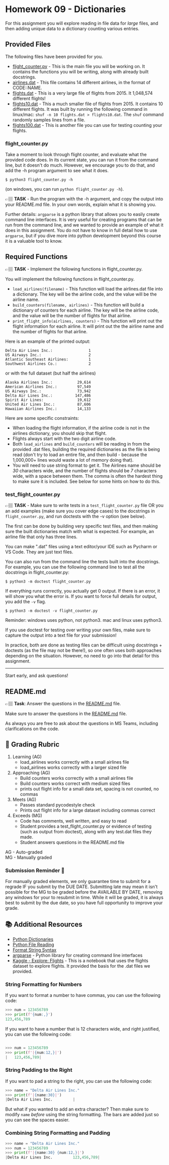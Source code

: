 # Homework 09 - Dictionaries 

For this assignment you will explore reading in file data for *large* files, and then adding unique data to a dictionary counting various entries.

## Provided Files
The following files have been provided for you.

* [flight_counter.py](../flight_counter.py) - This is the main file you will be working on. It contains the functions you will be writing, along with already built docstrings. 
* [airlines.dat](../airlines.dat) - This file contains 14 different airlines, in the format of CODE::NAME.
* [flights.dat](../flights.dat) - This is a very large file of flights from 2015. It 1,048,574 different flights! 
* [flights10.dat](../flights10.dat) - This a much smaller file of flights from 2015. It contains 10 different flights. It was built by running the following command in linux/mac: `shuf -n 10 flights.dat > flights10.dat`. The `shuf` command randomly samples lines from a file. 
* [flights100.dat](../flights100.dat) - This is another file you can use for testing counting your flights. 


### flight_counter.py
Take a moment to look through flight counter, and evaluate what the provided code does. In its current state, you can run it from the command line, but it doesn't do much. However, we encourage you to do that, and add the -h program argument to see what it does.



```console
$ python3 flight_counter.py -h
```
(on windows, you can run `python flight_counter.py -h`). 


👉🏽 **TASK** - Run the program with the -h argument, and copy the output into your README.md file. In your own words, explain what it is showing you.  

Further details: `argparse` is a python library that allows you to easily create command line interfaces. It is very useful for creating programs that can be run from the command line, and we wanted to provide an example of what it does in this assignment.  You do not have to know in full detail how to use `argparse`, but if you dive more into python development beyond this course it is a valuable tool to know.

## Required Functions

👉🏽 **TASK** - Implement the following functions in flight_counter.py.

You will implement the following functions in flight_counter.py.
* `load_airlines(filename)` - This function will load the airlines.dat file into a dictionary. The key will be the airline code, and the value will be the airline name.
* `build_counters(filename, airlines)` - This function will build a dictionary of counters for each airline. The key will be the airline code, and the value will be the number of flights for that airline. 
* `print_flight_info(airlines, counters)` - This function will print out the flight information for each airline. It will print out the the airline name and the number of flights for that airline.

Here is an example of the printed output:

```text
Delta Air Lines Inc.:                1
US Airways Inc.:                     2
Atlantic Southeast Airlines:         1
Southwest Airlines Co.:              2
```

or with the full dataset (but half the airlines)

```text
Alaska Airlines Inc.:           29,614
American Airlines Inc.:         97,549
US Airways Inc.:                73,942
Delta Air Lines Inc.:          147,486
Spirit Air Lines:               19,612
United Air Lines Inc.:          87,606
Hawaiian Airlines Inc.:         14,133
```

Here are some specific constraints:
* When loading the flight information, if the airline code is not in the airlines dictionary, you should skip that flight.
* Flights always start with the two digit airline code. 
* Both `load_airlines` and `build_counters` will be reading in from the provided .dat files, building the required dictionaries as the file is being read (don't try to load an entire file, and then build - because the 1,000,000+ lines would waste a lot of memory doing that).
* You will need to use string format to get it.  The Airlines name should be *30* characters wide, and the number of flights should be *7* characters wide, with a space between them. The comma is often the hardest thing to make sure it is included. See below for some hints on how to do this.


### test_flight_counter.py
👉🏽 **TASK** - Make sure to write tests in a `test_flight_counter.py` file OR you an add examples (make sure you cover edge cases) to the docstrings in `flight_counter.py`, and run doctests with the -v option (see below).

The first can be done by building very specific test files, and then making sure the built dictionaries match with what is expected. For example, an airline file that only has three lines. 

You can make ".dat" files using a text editor/your IDE such as Pycharm or VS Code. They are just text files. 

You can also run from the command line the tests built into the docstrings. For example, you can use the following command line to test all the docstrings in flight_counter.py:

```console
$ python3 -m doctest flight_counter.py
```

If everything runs correctly, you actually get 0 output. If there is an error, it will show you what the error is. If you want to force full details for output, you add the `-v` flag.

```console
$ python3 -m doctest -v flight_counter.py 
```

Reminder: windows uses python, not python3. mac and linux uses python3.

If you use doctest for testing over writing your own files, make sure to capture the output into a text file for your submission!

In practice, both are done as testing files can be difficult using docstrings + doctests (as the file may not be there!), so one often uses both approaches depending on the situation. However, no need to go into that detail for this assignment.

---

Start early, and ask questions!


## README.md

👉🏽 **Task**: Answer the questions in the [README.md](../README.md) file. 

Make sure to answer the questions in the [README.md](../README.md) file.

As always you are free to ask about the questions in MS Teams, including clarifications on the code. 


## 📝 Grading Rubric


1. Learning (AG)
   * load_airlines works correctly with a small airlines file
   * load_airlines works correctly with a larger sized file
2. Approaching  (AG)
   * Build counters works correctly with a small airlines file 
   * Build counters works correct with medium sized files
   * prints out flight info for a small data set, spacing is not counted, no commas
3. Meets  (AG)
   * Passes standard pycodestyle check
   * Prints out flight info for a large dataset including commas correct
4. Exceeds  (MG)
   * Code has comments, well written, and easy to read
   * Student provides a test_flight_counter.py or evidence of testing (such as output from doctest), along with any test.dat files they made.
   * Student answers questions in the README.md file


AG - Auto-graded  
MG - Manually graded


### Submission Reminder 🚨
For manually graded elements, we only guarantee time to submit for a regrade IF you submit by the DUE DATE. Submitting late may mean it isn't possible for the MG to be graded before the AVAILABLE BY DATE, removing any windows for your to resubmit in time. While it will be graded, it is always best to submit by the due date, so you have full opportunity to improve your grade.


## 📚 Additional Resources
* [Python Dictionaries](https://docs.python.org/3/tutorial/datastructures.html#dictionaries)
* [Python File Reading](https://docs.python.org/3/tutorial/inputoutput.html#reading-and-writing-files)
* [Format String Syntax](https://docs.python.org/3/library/string.html#format-string-syntax)
* [argparse](https://docs.python.org/3/library/argparse.html) - Python library for creating command line interfaces
* [Kaggle - Explore: Flights](https://www.kaggle.com/code/miquar/explore-flights-csv-airports-csv-airlines-csv/notebook) - This is a notebook that uses the flights dataset to explore flights. It provided the basis for the .dat files we provided.


### String Formatting for Numbers

If you want to format a number to have commas, you can use the following code:

```python
>>> num = 123456789
>>> print(f'{num:,}')
123,456,789
```

If you want to have a number that is 12 characters wide, and right justified, you can use the following code:

```python

>>> num = 123456789
>>> print(f'|{num:12,}|')
|   123,456,789|
```

### String Padding to the Right

If you want to pad a string to the right, you can use the following code:

```python
>>> name = "Delta Air Lines Inc."
>>> print(f'|{name:30}|')
|Delta Air Lines Inc.         |
```
But what if you wanted to add an extra character? Then make sure to modify `name` *before* using the string formatting.  The bars are added just so you can see the spaces easier. 



### Combining String Formatting and Padding

```python
>>> name = "Delta Air Lines Inc."
>>> num = 123456789
>>> print(f'|{name:30} {num:12,}|')
|Delta Air Lines Inc.         123,456,789|
```
